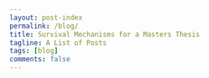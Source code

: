 ```yaml
---
layout: post-index
permalink: /blog/
title: Survival Mechanisms for a Masters Thesis 
tagline: A List of Posts
tags: [blog]
comments: false
---
```

